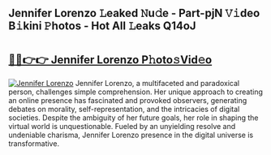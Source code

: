 ## Jennifer Lorenzo 𝙻eaked 𝙽u𝚍e - Part-pjN 𝚅𝚒deo B𝚒kini 𝙿hotos - Hot All 𝙻eaks Q14oJ

# <h2><a href="http://ld62vb.urlbe.top/?page=Jennifer+Lorenzo">🔗🔗👉👉 Jennifer Lorenzo P𝚑oto𝚜Vid𝚎o</a></h2>

[![Jennifer Lorenzo](https://i.imgur.com/eBuTRDB.gif)](http://ld62vb.urlbe.top/?page=Jennifer+Lorenzo)
Jennifer Lorenzo, a multifaceted and paradoxical person, challenges simple comprehension. Her unique approach to creating an online presence has fascinated and provoked observers, generating debates on morality, self-representation, and the intricacies of digital societies. Despite the ambiguity of her future goals, her role in shaping the virtual world is unquestionable. Fueled by an unyielding resolve and undeniable charisma, Jennifer Lorenzo presence in the digital universe is transformative.
